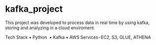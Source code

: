 # kafka_project
This project was developed to process data in real time by using kafka, storing and analyzing in a cloud enviroment.

Tech Stack
▪ Python 
▪ Kafka
▪ AWS Services - EC2, S3, GLUE, ATHENA
